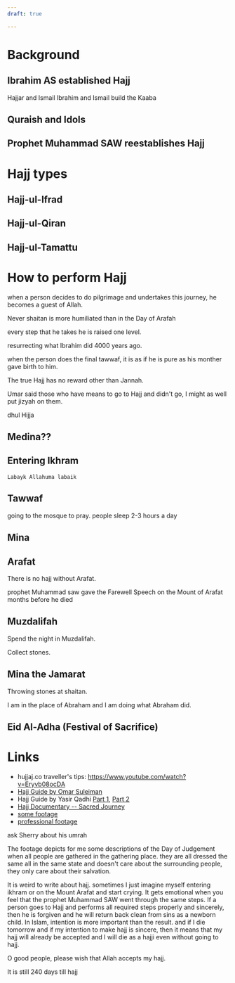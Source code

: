 ```yaml
---
draft: true

---
```



# Background

## Ibrahim AS established Hajj
Hajjar and Ismail
Ibrahim and Ismail build the Kaaba

## Quraish and Idols

## Prophet Muhammad SAW reestablishes Hajj

# Hajj types

## Hajj-ul-Ifrad
## Hajj-ul-Qiran
## Hajj-ul-Tamattu

# How to perform Hajj


when a person decides to do pilgrimage and undertakes this journey, he becomes a guest of Allah.

Never shaitan is more humiliated than in the Day of Arafah

every step that he takes he is raised one level.

resurrecting what Ibrahim did 4000 years ago.

when the person does the final tawwaf, it is as if he is pure as his monther gave birth to him.

The true Hajj has no reward other than Jannah.

Umar said those who have means to go to Hajj and didn't go, I might as well put jizyah on them.


dhul Hijja

## Medina??

## Entering Ikhram

	Labayk Allahuma labaik

## Tawwaf

going to the mosque to pray. people sleep 2-3 hours a day

## Mina

## Arafat

There is no hajj without Arafat.

prophet Muhammad saw gave the Farewell Speech on the Mount of Arafat months before he died

## Muzdalifah

Spend the night in Muzdalifah.

Collect stones.

## Mina the Jamarat

Throwing stones at shaitan.

I am in the place of Abraham and I am doing what Abraham did.

## Eid Al-Adha (Festival of Sacrifice)





# Links

* hujjaj.co traveller's tips: https://www.youtube.com/watch?v=Eryvb08ocDA
* [Hajj Guide by Omar Suleiman]()
* Hajj Guide by Yasir Qadhi [Part 1](), [Part 2]()
* [Hajj Documentary -- Sacred Journey](https://www.youtube.com/watch?v=liPFurz5Rn0) 
* [some footage](https://www.youtube.com/watch?v=q7q_LcqbvKI)
* [professional footage](https://www.youtube.com/watch?v=FiE-Pd9Amz0)





ask Sherry about his umrah


The footage depicts for me some descriptions of the Day of Judgement when all people are gathered in the gathering place. they are all dressed the same all in the same state and doesn't care about the surrounding people, they only care about their salvation. 

It is weird to write about hajj. sometimes I just imagine myself entering ikhram or on the Mount Arafat and start crying. It gets emotional when you feel that the prophet Muhammad SAW went through the same steps. If a person goes to Hajj and performs all required steps properly and sincerely, then he is forgiven and he will return back clean from sins as a newborn child. In Islam, intention is more important than the result. and if I die tomorrow and if my intention to make hajj is sincere, then it means that my hajj will already be accepted and I will die as a hajji even without going to hajj.

O good people, please wish that Allah accepts my hajj.

It is still 240 days till hajj
